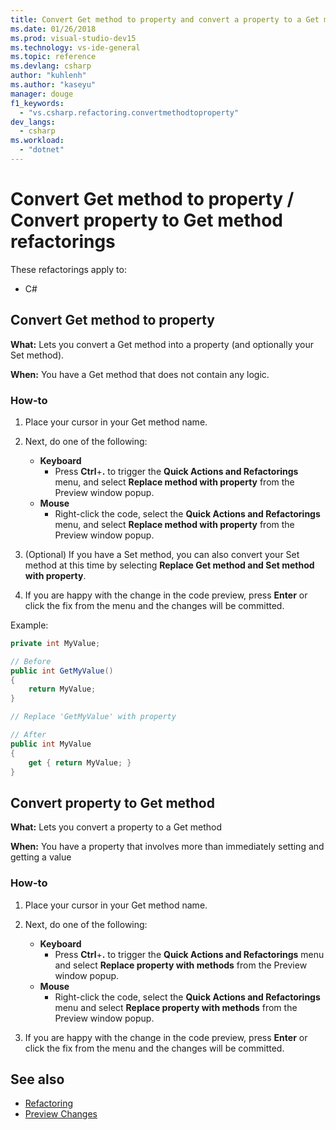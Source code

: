 ```yaml
---
title: Convert Get method to property and convert a property to a Get method in Visual Studio
ms.date: 01/26/2018
ms.prod: visual-studio-dev15
ms.technology: vs-ide-general
ms.topic: reference
ms.devlang: csharp
author: "kuhlenh"
ms.author: "kaseyu"
manager: douge
f1_keywords:
  - "vs.csharp.refactoring.convertmethodtoproperty"
dev_langs:
  - csharp
ms.workload:
  - "dotnet"
---
```

# Convert Get method to property / Convert property to Get method refactorings

These refactorings apply to:

- C#

## Convert Get method to property

**What:** Lets you convert a Get method into a property (and optionally your Set method).

**When:** You have a Get method that does not contain any logic.

### How-to

1. Place your cursor in your Get method name.

1. Next, do one of the following:

   - **Keyboard**
     - Press **Ctrl**+**.** to trigger the **Quick Actions and Refactorings** menu, and select **Replace method with property** from the Preview window popup.
   - **Mouse**
     - Right-click the code, select the **Quick Actions and Refactorings** menu, and select **Replace method with property** from the Preview window popup.

1. (Optional) If you have a Set method, you can also convert your Set method at this time by selecting **Replace Get method and Set method with property**.

1. If you are happy with the change in the code preview, press **Enter** or click the fix from the menu and the changes will be committed.

Example:

```csharp
private int MyValue;

// Before
public int GetMyValue()
{
    return MyValue;
}

// Replace 'GetMyValue' with property

// After
public int MyValue
{
    get { return MyValue; }
}
```

## Convert property to Get method

**What:** Lets you convert a property to a Get method

**When:** You have a property that involves more than immediately setting and getting a value

### How-to

1. Place your cursor in your Get method name.

1. Next, do one of the following:

   - **Keyboard**
     - Press **Ctrl**+**.** to trigger the **Quick Actions and Refactorings** menu and select **Replace property with methods** from the Preview window popup.
   - **Mouse**
     - Right-click the code, select the **Quick Actions and Refactorings** menu and select **Replace property with methods** from the Preview window popup.

1. If you are happy with the change in the code preview, press **Enter** or click the fix from the menu and the changes will be committed.

## See also

- [Refactoring](../refactoring-in-visual-studio.md)
- [Preview Changes](../../ide/preview-changes.md)